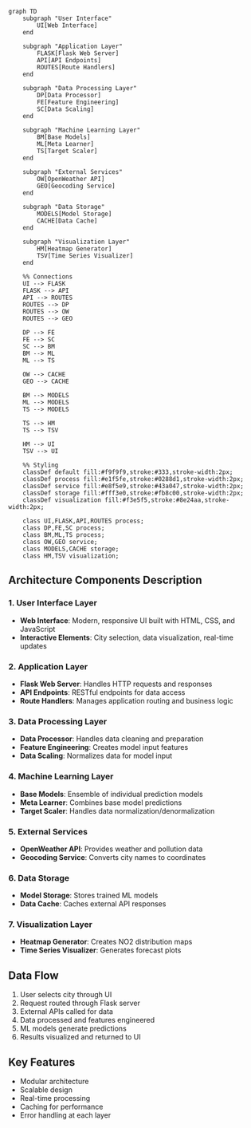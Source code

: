 ```mermaid
graph TD
    subgraph "User Interface"
        UI[Web Interface]
    end

    subgraph "Application Layer"
        FLASK[Flask Web Server]
        API[API Endpoints]
        ROUTES[Route Handlers]
    end

    subgraph "Data Processing Layer"
        DP[Data Processor]
        FE[Feature Engineering]
        SC[Data Scaling]
    end

    subgraph "Machine Learning Layer"
        BM[Base Models]
        ML[Meta Learner]
        TS[Target Scaler]
    end

    subgraph "External Services"
        OW[OpenWeather API]
        GEO[Geocoding Service]
    end

    subgraph "Data Storage"
        MODELS[Model Storage]
        CACHE[Data Cache]
    end

    subgraph "Visualization Layer"
        HM[Heatmap Generator]
        TSV[Time Series Visualizer]
    end

    %% Connections
    UI --> FLASK
    FLASK --> API
    API --> ROUTES
    ROUTES --> DP
    ROUTES --> OW
    ROUTES --> GEO
    
    DP --> FE
    FE --> SC
    SC --> BM
    BM --> ML
    ML --> TS
    
    OW --> CACHE
    GEO --> CACHE
    
    BM --> MODELS
    ML --> MODELS
    TS --> MODELS
    
    TS --> HM
    TS --> TSV
    
    HM --> UI
    TSV --> UI

    %% Styling
    classDef default fill:#f9f9f9,stroke:#333,stroke-width:2px;
    classDef process fill:#e1f5fe,stroke:#0288d1,stroke-width:2px;
    classDef service fill:#e8f5e9,stroke:#43a047,stroke-width:2px;
    classDef storage fill:#fff3e0,stroke:#fb8c00,stroke-width:2px;
    classDef visualization fill:#f3e5f5,stroke:#8e24aa,stroke-width:2px;
    
    class UI,FLASK,API,ROUTES process;
    class DP,FE,SC process;
    class BM,ML,TS process;
    class OW,GEO service;
    class MODELS,CACHE storage;
    class HM,TSV visualization;
```

## Architecture Components Description

### 1. User Interface Layer
- **Web Interface**: Modern, responsive UI built with HTML, CSS, and JavaScript
- **Interactive Elements**: City selection, data visualization, real-time updates

### 2. Application Layer
- **Flask Web Server**: Handles HTTP requests and responses
- **API Endpoints**: RESTful endpoints for data access
- **Route Handlers**: Manages application routing and business logic

### 3. Data Processing Layer
- **Data Processor**: Handles data cleaning and preparation
- **Feature Engineering**: Creates model input features
- **Data Scaling**: Normalizes data for model input

### 4. Machine Learning Layer
- **Base Models**: Ensemble of individual prediction models
- **Meta Learner**: Combines base model predictions
- **Target Scaler**: Handles data normalization/denormalization

### 5. External Services
- **OpenWeather API**: Provides weather and pollution data
- **Geocoding Service**: Converts city names to coordinates

### 6. Data Storage
- **Model Storage**: Stores trained ML models
- **Data Cache**: Caches external API responses

### 7. Visualization Layer
- **Heatmap Generator**: Creates NO2 distribution maps
- **Time Series Visualizer**: Generates forecast plots

## Data Flow
1. User selects city through UI
2. Request routed through Flask server
3. External APIs called for data
4. Data processed and features engineered
5. ML models generate predictions
6. Results visualized and returned to UI

## Key Features
- Modular architecture
- Scalable design
- Real-time processing
- Caching for performance
- Error handling at each layer 